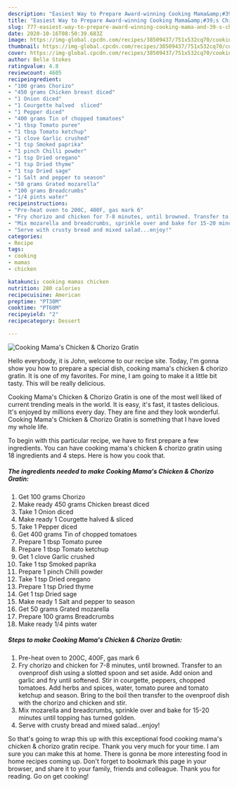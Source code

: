 ```yaml
---
description: "Easiest Way to Prepare Award-winning Cooking Mama&amp;#39;s Chicken &amp;amp; Chorizo Gratin"
title: "Easiest Way to Prepare Award-winning Cooking Mama&amp;#39;s Chicken &amp;amp; Chorizo Gratin"
slug: 777-easiest-way-to-prepare-award-winning-cooking-mama-and-39-s-chicken-and-amp-chorizo-gratin
date: 2020-10-16T08:50:39.683Z
image: https://img-global.cpcdn.com/recipes/38509437/751x532cq70/cooking-mamas-chicken-chorizo-gratin-recipe-main-photo.jpg
thumbnail: https://img-global.cpcdn.com/recipes/38509437/751x532cq70/cooking-mamas-chicken-chorizo-gratin-recipe-main-photo.jpg
cover: https://img-global.cpcdn.com/recipes/38509437/751x532cq70/cooking-mamas-chicken-chorizo-gratin-recipe-main-photo.jpg
author: Belle Stokes
ratingvalue: 4.8
reviewcount: 4605
recipeingredient:
- "100 grams Chorizo"
- "450 grams Chicken breast diced"
- "1 Onion diced"
- "1 Courgette halved  sliced"
- "1 Pepper diced"
- "400 grams Tin of chopped tomatoes"
- "1 tbsp Tomato puree"
- "1 tbsp Tomato ketchup"
- "1 clove Garlic crushed"
- "1 tsp Smoked paprika"
- "1 pinch Chilli powder"
- "1 tsp Dried oregano"
- "1 tsp Dried thyme"
- "1 tsp Dried sage"
- "1 Salt and pepper to season"
- "50 grams Grated mozarella"
- "100 grams Breadcrumbs"
- "1/4 pints water"
recipeinstructions:
- "Pre-heat oven to 200C, 400F, gas mark 6"
- "Fry chorizo and chicken for 7-8 minutes, until browned. Transfer to an ovenproof dish using a slotted spoon and set aside. Add onion and garlic and fry until softened. Stir in courgette, peppers, chopped tomatoes. Add herbs and spices, water, tomato puree and tomato ketchup and season. Bring to the boil then transfer to the ovenproof dish with the chorizo and chicken and stir."
- "Mix mozarella and breadcrumbs, sprinkle over and bake for 15-20 minutes until topping has turned golden."
- "Serve with crusty bread and mixed salad...enjoy!"
categories:
- Recipe
tags:
- cooking
- mamas
- chicken

katakunci: cooking mamas chicken 
nutrition: 280 calories
recipecuisine: American
preptime: "PT30M"
cooktime: "PT60M"
recipeyield: "2"
recipecategory: Dessert

---
```



![Cooking Mama&#39;s Chicken &amp; Chorizo Gratin](https://img-global.cpcdn.com/recipes/38509437/751x532cq70/cooking-mamas-chicken-chorizo-gratin-recipe-main-photo.jpg)

Hello everybody, it is John, welcome to our recipe site. Today, I'm gonna show you how to prepare a special dish, cooking mama&#39;s chicken &amp; chorizo gratin. It is one of my favorites. For mine, I am going to make it a little bit tasty. This will be really delicious.

Cooking Mama&#39;s Chicken &amp; Chorizo Gratin is one of the most well liked of current trending meals in the world. It is easy, it's fast, it tastes delicious. It's enjoyed by millions every day. They are fine and they look wonderful. Cooking Mama&#39;s Chicken &amp; Chorizo Gratin is something that I have loved my whole life.




To begin with this particular recipe, we have to first prepare a few ingredients. You can have cooking mama&#39;s chicken &amp; chorizo gratin using 18 ingredients and 4 steps. Here is how you cook that.

<!--inarticleads1-->

##### The ingredients needed to make Cooking Mama&#39;s Chicken &amp; Chorizo Gratin:

1. Get 100 grams Chorizo
1. Make ready 450 grams Chicken breast diced
1. Take 1 Onion diced
1. Make ready 1 Courgette halved &amp; sliced
1. Take 1 Pepper diced
1. Get 400 grams Tin of chopped tomatoes
1. Prepare 1 tbsp Tomato puree
1. Prepare 1 tbsp Tomato ketchup
1. Get 1 clove Garlic crushed
1. Take 1 tsp Smoked paprika
1. Prepare 1 pinch Chilli powder
1. Take 1 tsp Dried oregano
1. Prepare 1 tsp Dried thyme
1. Get 1 tsp Dried sage
1. Make ready 1 Salt and pepper to season
1. Get 50 grams Grated mozarella
1. Prepare 100 grams Breadcrumbs
1. Make ready 1/4 pints water




<!--inarticleads2-->

##### Steps to make Cooking Mama&#39;s Chicken &amp; Chorizo Gratin:

1. Pre-heat oven to 200C, 400F, gas mark 6
1. Fry chorizo and chicken for 7-8 minutes, until browned. Transfer to an ovenproof dish using a slotted spoon and set aside. Add onion and garlic and fry until softened. Stir in courgette, peppers, chopped tomatoes. Add herbs and spices, water, tomato puree and tomato ketchup and season. Bring to the boil then transfer to the ovenproof dish with the chorizo and chicken and stir.
1. Mix mozarella and breadcrumbs, sprinkle over and bake for 15-20 minutes until topping has turned golden.
1. Serve with crusty bread and mixed salad...enjoy!




So that's going to wrap this up with this exceptional food cooking mama&#39;s chicken &amp; chorizo gratin recipe. Thank you very much for your time. I am sure you can make this at home. There is gonna be more interesting food in home recipes coming up. Don't forget to bookmark this page in your browser, and share it to your family, friends and colleague. Thank you for reading. Go on get cooking!
